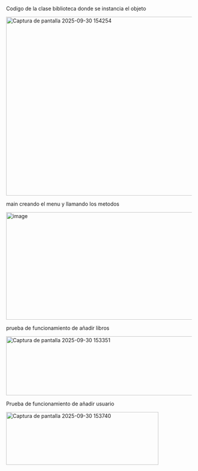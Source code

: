 Codigo de la clase biblioteca donde se instancia el objeto

<img width="1372" height="484" alt="Captura de pantalla 2025-09-30 154254" src="https://github.com/user-attachments/assets/70a27364-a598-47e4-b6ed-9d330da863e4" />


main creando el menu y llamando los metodos

<img width="511" height="291" alt="image" src="https://github.com/user-attachments/assets/52ed6725-7ab7-4b51-b481-3f837aac2799" />


prueba de funcionamiento de añadir libros

<img width="1082" height="160" alt="Captura de pantalla 2025-09-30 153351" src="https://github.com/user-attachments/assets/1b0867e5-ab2d-41da-902a-fc5d990c54c3" />


Prueba de funcionamiento de añadir usuario

<img width="413" height="143" alt="Captura de pantalla 2025-09-30 153740" src="https://github.com/user-attachments/assets/57e8c23b-8449-41b7-a46b-29c9ea44db3c" />
